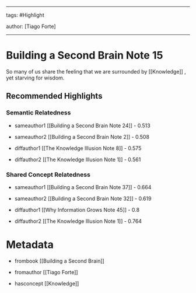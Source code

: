 




---

tags: #Highlight

author: [Tiago Forte]

---
# Building a Second Brain Note 15




So many of us share the feeling that we are surrounded by  [[Knowledge]] , yet starving for wisdom.


## Recommended Highlights

### Semantic Relatedness


- sameauthor1 [[Building a Second Brain Note 24]] - 0.513

- sameauthor2 [[Building a Second Brain Note 2]] - 0.508

- diffauthor1 [[The Knowledge Illusion Note 8]] - 0.575

- diffauthor2 [[The Knowledge Illusion Note 1]] - 0.561
### Shared Concept Relatedness


- sameauthor1 [[Building a Second Brain Note 37]] - 0.664

- sameauthor2 [[Building a Second Brain Note 32]] - 0.619

- diffauthor1 [[Why Information Grows Note 45]] - 0.8

- diffauthor2 [[The Knowledge Illusion Note 1]] - 0.764
# Metadata


- frombook [[Building a Second Brain]]

- fromauthor [[Tiago Forte]]

- hasconcept [[Knowledge]]